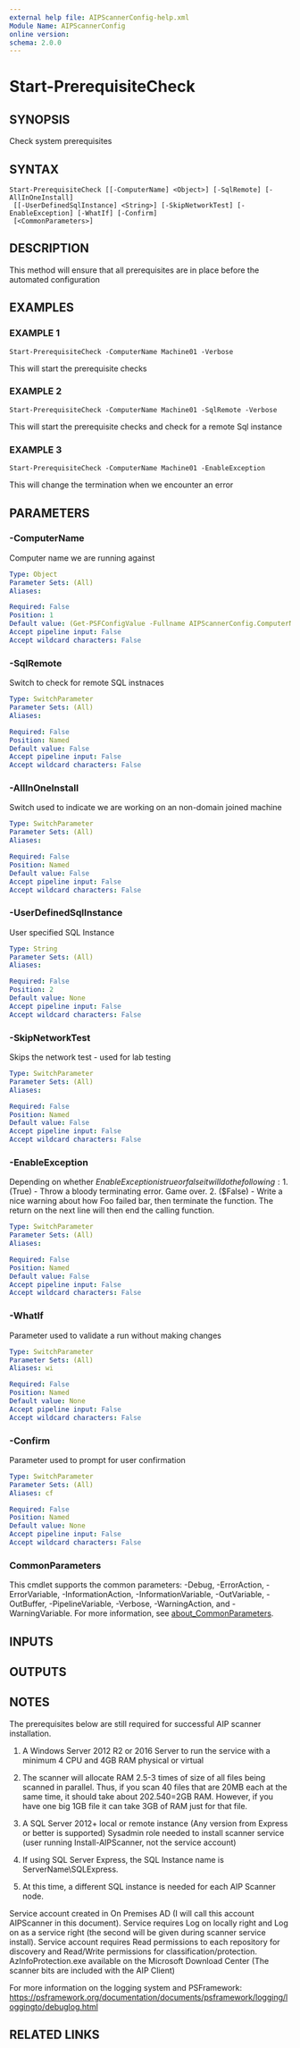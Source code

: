 ```yaml
---
external help file: AIPScannerConfig-help.xml
Module Name: AIPScannerConfig
online version:
schema: 2.0.0
---
```


# Start-PrerequisiteCheck

## SYNOPSIS
Check system prerequisites

## SYNTAX

```
Start-PrerequisiteCheck [[-ComputerName] <Object>] [-SqlRemote] [-AllInOneInstall]
 [[-UserDefinedSqlInstance] <String>] [-SkipNetworkTest] [-EnableException] [-WhatIf] [-Confirm]
 [<CommonParameters>]
```

## DESCRIPTION
This method will ensure that all prerequisites are in place before the automated configuration

## EXAMPLES

### EXAMPLE 1
```
Start-PrerequisiteCheck -ComputerName Machine01 -Verbose
```

This will start the prerequisite checks

### EXAMPLE 2
```
Start-PrerequisiteCheck -ComputerName Machine01 -SqlRemote -Verbose
```

This will start the prerequisite checks and check for a remote Sql instance

### EXAMPLE 3
```
Start-PrerequisiteCheck -ComputerName Machine01 -EnableException
```

This will change the termination when we encounter an error

## PARAMETERS

### -ComputerName
Computer name we are running against

```yaml
Type: Object
Parameter Sets: (All)
Aliases:

Required: False
Position: 1
Default value: (Get-PSFConfigValue -Fullname AIPScannerConfig.ComputerName)
Accept pipeline input: False
Accept wildcard characters: False
```

### -SqlRemote
Switch to check for remote SQL instnaces

```yaml
Type: SwitchParameter
Parameter Sets: (All)
Aliases:

Required: False
Position: Named
Default value: False
Accept pipeline input: False
Accept wildcard characters: False
```

### -AllInOneInstall
Switch used to indicate we are working on an non-domain joined machine

```yaml
Type: SwitchParameter
Parameter Sets: (All)
Aliases:

Required: False
Position: Named
Default value: False
Accept pipeline input: False
Accept wildcard characters: False
```

### -UserDefinedSqlInstance
User specified SQL Instance

```yaml
Type: String
Parameter Sets: (All)
Aliases:

Required: False
Position: 2
Default value: None
Accept pipeline input: False
Accept wildcard characters: False
```

### -SkipNetworkTest
Skips the network test - used for lab testing

```yaml
Type: SwitchParameter
Parameter Sets: (All)
Aliases:

Required: False
Position: Named
Default value: False
Accept pipeline input: False
Accept wildcard characters: False
```

### -EnableException
Depending on whether $EnableException is true or false it will do the following:
    1.
($True) - Throw a bloody terminating error.
Game over.
    2.
($False) - Write a nice warning about how Foo failed bar, then terminate the function.
The return on the next line will then end the calling function.

```yaml
Type: SwitchParameter
Parameter Sets: (All)
Aliases:

Required: False
Position: Named
Default value: False
Accept pipeline input: False
Accept wildcard characters: False
```

### -WhatIf
Parameter used to validate a run without making changes

```yaml
Type: SwitchParameter
Parameter Sets: (All)
Aliases: wi

Required: False
Position: Named
Default value: None
Accept pipeline input: False
Accept wildcard characters: False
```

### -Confirm
Parameter used to prompt for user confirmation

```yaml
Type: SwitchParameter
Parameter Sets: (All)
Aliases: cf

Required: False
Position: Named
Default value: None
Accept pipeline input: False
Accept wildcard characters: False
```

### CommonParameters
This cmdlet supports the common parameters: -Debug, -ErrorAction, -ErrorVariable, -InformationAction, -InformationVariable, -OutVariable, -OutBuffer, -PipelineVariable, -Verbose, -WarningAction, and -WarningVariable. For more information, see [about_CommonParameters](http://go.microsoft.com/fwlink/?LinkID=113216).

## INPUTS

## OUTPUTS

## NOTES
The prerequisites below are still required for successful AIP scanner installation.

1. A Windows Server 2012 R2 or 2016 Server to run the service with a minimum 4 CPU and 4GB RAM physical or virtual

2. The scanner will allocate RAM 2.5-3 times of size of all files being scanned in parallel. Thus, if you scan 40 files that are 20MB each at the same time, it should take about 202.540=2GB RAM. However, if you have one big 1GB file it can take 3GB of RAM just for that file.

3. A SQL Server 2012+ local or remote instance (Any version from Express or better is supported) Sysadmin role needed to install scanner service (user running Install-AIPScanner, not the service account)

4. If using SQL Server Express, the SQL Instance name is ServerName\SQLExpress.

5. At this time, a different SQL instance is needed for each AIP Scanner node.

Service account created in On Premises AD (I will call this account AIPScanner in this document).
Service requires Log on locally right and Log on as a service right (the second will be given during scanner service install).
Service account requires Read permissions to each repository for discovery and Read/Write permissions for classification/protection.
AzInfoProtection.exe available on the Microsoft Download Center (The scanner bits are included with the AIP Client)

For more information on the logging system and PSFramework: https://psframework.org/documentation/documents/psframework/logging/loggingto/debuglog.html

## RELATED LINKS
